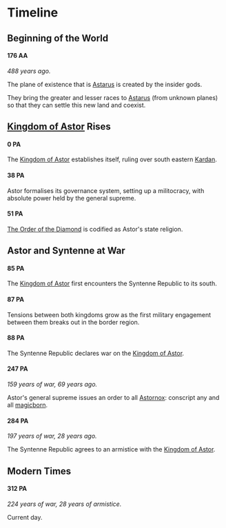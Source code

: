 # Timeline

## Beginning of the World

#### 176 AA

*488 years ago.*

The plane of existence that is [Astarus](../README.md) is created by the insider gods.

They bring the greater and lesser races to [Astarus](../README.md) (from unknown planes) so that they can settle this new land and coexist.

## [Kingdom of Astor](../civilisations/kingdom-of-astor/README.md) Rises

#### 0 PA

The [Kingdom of Astor](../civilisations/kingdom-of-astor/README.md) establishes itself, ruling over south eastern [Kardan](../geography/kardan/README.md).

#### 38 PA

Astor formalises its governance system, setting up a militocracy, with absolute power held by the general supreme.

#### 51 PA

[The Order of the Diamond](../gods/the-order-of-the-diamond.md) is codified as Astor's state religion.

## Astor and Syntenne at War

#### 85 PA

The [Kingdom of Astor](../civilisations/kingdom-of-astor/README.md) first encounters the Syntenne Republic to its south.

#### 87 PA

Tensions between both kingdoms grow as the first military engagement between them breaks out in the border region.

#### 88 PA

The Syntenne Republic declares war on the [Kingdom of Astor](../civilisations/kingdom-of-astor/README.md).

#### 247 PA

*159 years of war, 69 years ago.*

Astor's general supreme issues an order to all [Astornox](../civilisations/kingdom-of-astor/organisations/astornox.md): conscript any and all [magicborn](../civilisations/kingdom-of-astor/magicborn.md).

#### 284 PA

*197 years of war, 28 years ago.*

The Syntenne Republic agrees to an armistice with the [Kingdom of Astor](../civilisations/kingdom-of-astor/README.md).

## Modern Times

#### 312 PA

*224 years of war, 28 years of armistice.*

Current day.
